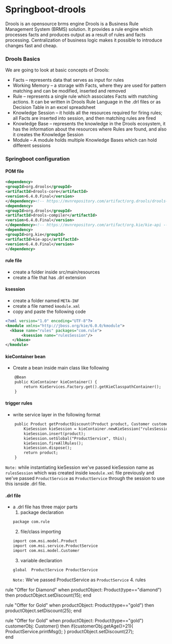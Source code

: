 # Springboot-drools
Drools is an opensource brms engine
Drools is a Business Rule Management System (BRMS) solution. It provides a rule engine which processes facts and produces output as a result of rules and facts processing. Centralization of business logic makes it possible to introduce changes fast and cheap.

### Drools Basics
We are going to look at basic concepts of Drools:
- Facts – represents data that serves as input for rules
- Working Memory – a storage with Facts, where they are used for pattern matching and can be modified, inserted and removed
- Rule – represents a single rule which associates Facts with matching actions. It can be written in Drools Rule Language in the .drl files or as Decision Table in an excel spreadsheet
- Knowledge Session – it holds all the resources required for firing rules; all Facts are inserted into session, and then matching rules are fired
- Knowledge Base – represents the knowledge in the Drools ecosystem, it has the information about the resources where Rules are found, and also it creates the Knowledge Session
- Module – A module holds multiple Knowledge Bases which can hold different sessions
### Springboot configuration
#### POM file
 
 ```xml
<dependency>
<groupId>org.drools</groupId>
<artifactId>drools-core</artifactId>
<version>6.4.0.Final</version>
</dependency><!-- https://mvnrepository.com/artifact/org.drools/drools-compiler -->
<dependency>
<groupId>org.drools</groupId>
<artifactId>drools-compiler</artifactId>
<version>6.4.0.Final</version>
</dependency><!-- https://mvnrepository.com/artifact/org.kie/kie-api -->
<dependency>
<groupId>org.kie</groupId>
<artifactId>kie-api</artifactId>
<version>6.4.0.Final</version>
</dependency>
 ```
 #### rule file
 - create a folder inside src/main/resources
 - create a file that has .drl extension
 #### ksession
 - create a folder named `META-INF`
 - create a file named `kmodule.xml`
 - copy and paste the following code
 ```xml
<?xml version="1.0" encoding="UTF-8"?>
<kmodule xmlns="http://jboss.org/kie/6.0.0/kmodule">
   <kbase name="rules" packages="com.rule">
        <ksession name="rulesSession"/>
    </kbase>
</kmodule>
```
#### kieContainer bean
- Create a bean inside main class like following
```xml
	@Bean
	public KieContainer kieContainer() {
		return KieServices.Factory.get().getKieClasspathContainer();
	}
```
#### trigger rules
- write service layer in the following format
```xml
	public Product getProductDiscount(Product product, Customer customer) {
		KieSession kieSession = kieContainer.newKieSession("rulesSession");
		kieSession.insert(product);
		kieSession.setGlobal("ProductService", this);
		kieSession.fireAllRules();
		kieSession.dispose();
		return product;
	}
```
`Note:` while instantiating kieSession we've passed kieSession name as `rulesSession` which was created inside `kmodule.xml` file previously and we've passed `ProductService` as `ProductService` through the session to use this isnside .drl file.
#### .drl file
- a .drl file has three major parts
	1. package declaration
	```xml
	package com.rule
	```
	2. file/class importing
	```xml
	import com.msi.model.Product
	import com.msi.service.ProductService
	import com.msi.model.Customer
	```
	3. variable declaration
	```xml
	global 	ProductService ProductService
	```
	`Note:` We've passed ProductService as `ProductService` 
	4. rules
	
rule "Offer for Diamond"
	when 
		productObject: Product(type=="diamond")
	then
		productObject.setDiscount(15);
	end
	
rule "Offer for Gold"
	when 
		productObject: Product(type=="gold")
	then
		productObject.setDiscount(25);
	end
	
rule "Offer for Gold"
	when 
		productObject: Product(type=="gold")
		customerObj: Customer()
	then
	  if(customerObj.getAge()>21){
	  ProductService.printMsg();
	  }
		productObject.setDiscount(27);		
	end
	
	
